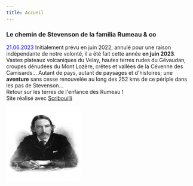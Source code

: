 ```yaml
---
title: Accueil
---
```

### Le chemin de Stevenson de la familia Rumeau & co
<font color=blue>21.06.2023</font>
Initialement prévu en juin 2022, annulé pour une raison indépendante de notre volonté, il a été fait cette année **en juin 2023**.<br>
Vastes plateaux volcaniques du Velay, hautes terres rudes du Gévaudan, croupes dénudées du Mont Lozère, crêtes et vallées de la Cévenne des Camisards... Autant de pays, autant de paysages et d'histoires; une **aventure** sans cesse renouvelée au long des 252 kms de ce périple dans les pas de Stevenson...<br>
Retour sur les terres de l'enfance des Rumeau !<br> Site réalisé avec [Scribouilli](https://scribouilli.github.io/scribouilli)

<img src="https://raw.githubusercontent.com/LouisRumeau/test-website-repo-3796/main/images/robert-louis-stevenson-granger.jpg" width="200" height="200" />